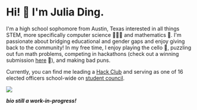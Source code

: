 # Hi! 👋 I'm Julia Ding.
I'm a high school sophomore from Austin, Texas interested in all things STEM, more specifically computer science 👩🏻‍💻 and mathematics 📐. I'm passionate about bridging educational and gender gaps and enjoy giving back to the community! In my free time, I enjoy playing the cello 🎻, puzzling out fun math problems, competing in hackathons (check out a winning submission [here](https://github.com/julialding/oratio) :eyes:), and making bad puns.

Currently, you can find me leading a [Hack Club](https://hackclub.com) and serving as one of 16 elected officers school-wide on [student council](http://lasastuco.org/).

![](https://komarev.com/ghpvc/?username=julialding&style=flat&color=99E5B5)

***bio still a work-in-progress!***
<!--
## Skills
* Java
* C++
* Python
* HTML/CSS/JS/PHP


Here are some ideas to get you started:

- 🔭 I’m currently working on ...
- 🌱 I’m currently learning ...
- 👯 I’m looking to collaborate on ...
- 🤔 I’m looking for help with ...
- 💬 Ask me about ...
- 📫 How to reach me: ...
- 😄 Pronouns: ...
- ⚡ Fun fact: ...
-->
